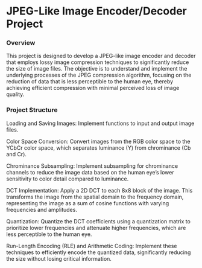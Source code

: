 # JPEG-Like Image Encoder/Decoder Project
### Overview
This project is designed to develop a JPEG-like image encoder and decoder that employs lossy image compression techniques to significantly reduce the size of image files. The objective is to understand and implement the underlying processes of the JPEG compression algorithm, focusing on the reduction of data that is less perceptible to the human eye, thereby achieving efficient compression with minimal perceived loss of image quality.

### Project Structure

Loading and Saving Images: Implement functions to input and output image files.

Color Space Conversion: Convert images from the RGB color space to the YCbCr color space, which separates luminance (Y) from chrominance (Cb and Cr).

Chrominance Subsampling: Implement subsampling for chrominance channels to reduce the image data based on the human eye’s lower sensitivity to color detail compared to luminance.

DCT Implementation: Apply a 2D DCT to each 8x8 block of the image. This transforms the image from the spatial domain to the frequency domain, representing the image as a sum of cosine functions with varying frequencies and amplitudes.

Quantization: Quantize the DCT coefficients using a quantization matrix to prioritize lower frequencies and attenuate higher frequencies, which are less perceptible to the human eye.

Run-Length Encoding (RLE) and Arithmetic Coding: Implement these techniques to efficiently encode the quantized data, significantly reducing the size without losing critical information.

